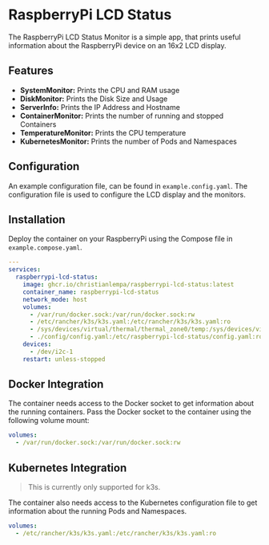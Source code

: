 # RaspberryPi LCD Status

The RaspberryPi LCD Status Monitor is a simple app, that prints useful information about the RaspberryPi device on an 16x2 LCD display.

## Features

- **SystemMonitor:** Prints the CPU and RAM usage
- **DiskMonitor:** Prints the Disk Size and Usage
- **ServerInfo:** Prints the IP Address and Hostname
- **ContainerMonitor:** Prints the number of running and stopped Containers
- **TemperatureMonitor:** Prints the CPU temperature
- **KubernetesMonitor:** Prints the number of Pods and Namespaces

## Configuration

An example configuration file, can be found in `example.config.yaml`. The configuration file is used to configure the LCD display and the monitors.

## Installation

Deploy the container on your RaspberryPi using the Compose file in `example.compose.yaml`.

```yaml
---
services:
  raspberrypi-lcd-status:
    image: ghcr.io/christianlempa/raspberrypi-lcd-status:latest
    container_name: raspberrypi-lcd-status
    network_mode: host
    volumes:
      - /var/run/docker.sock:/var/run/docker.sock:rw
      - /etc/rancher/k3s/k3s.yaml:/etc/rancher/k3s/k3s.yaml:ro
      - /sys/devices/virtual/thermal/thermal_zone0/temp:/sys/devices/virtual/thermal/thermal_zone0/temp:ro
      - ./config/config.yaml:/etc/raspberrypi-lcd-status/config.yaml:ro
    devices:
      - /dev/i2c-1
    restart: unless-stopped
```

## Docker Integration

The container needs access to the Docker socket to get information about the running containers. Pass the Docker socket to the container using the following volume mount:

```yaml
volumes:
  - /var/run/docker.sock:/var/run/docker.sock:rw
```

## Kubernetes Integration

> This is currently only supported for k3s.

The container also needs access to the Kubernetes configuration file to get information about the running Pods and Namespaces.

```yaml
volumes:
  - /etc/rancher/k3s/k3s.yaml:/etc/rancher/k3s/k3s.yaml:ro
```
